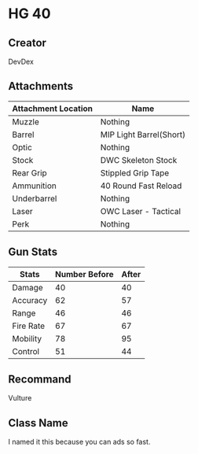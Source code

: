 # HG 40

## Creator

DevDex

## Attachments

|Attachment Location|Name|
|-------------------|-----------|
|Muzzle             |Nothing    |
|Barrel |MIP Light Barrel(Short)|
|Optic              |Nothing    |
|Stock    |   DWC Skeleton Stock|
|Rear Grip | Stippled Grip Tape |
|Ammunition|40 Round Fast Reload|
|Underbarrel|            Nothing|
|Laser| OWC Laser - Tactical    |
|Perk |  Nothing                |

## Gun Stats

|Stats |Number Before|After|
|------|-------------|-----|
|Damage|40           |40   |
|Accuracy| 62        |57   |
|Range |46           |46   |
|Fire Rate|67        |67   |
|Mobility |78        |95   |
|Control  |51        |44   |

## Recommand

Vulture

## Class Name

I named it this because you can ads so fast.
